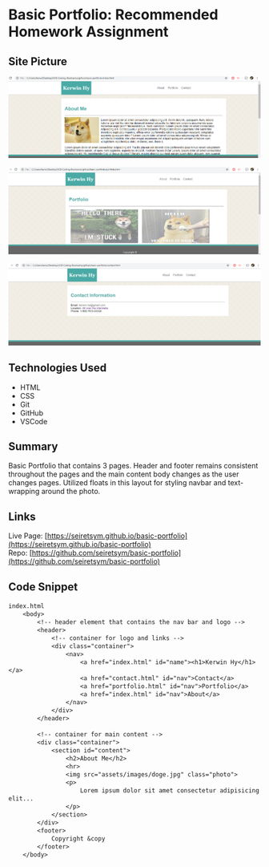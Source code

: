 # Basic Portfolio: Recommended Homework Assignment

## Site Picture
![About](assets/images/readme/readme1.PNG)

![Portfolio](assets/images/readme/readme2.PNG)

![Contact](assets/images/readme/readme3.png)

## Technologies Used
- HTML
- CSS
- Git
- GitHub
- VSCode

## Summary
Basic Portfolio that contains 3 pages. Header and footer remains consistent throughout the pages and the main content body changes as the user changes pages. Utilized floats in this layout for styling navbar and text-wrapping around the photo.

## Links
Live Page: [https://seiretsym.github.io/basic-portfolio](https://seiretsym.github.io/basic-portfolio)<br>
Repo: [https://github.com/seiretsym/basic-portfolio](https://github.com/seiretsym/basic-portfolio)

## Code Snippet
```
index.html
    <body>
        <!-- header element that contains the nav bar and logo -->
        <header>
            <!-- container for logo and links -->
            <div class="container">
                <nav>
                    <a href="index.html" id="name"><h1>Kerwin Hy</h1></a>
                    <a href="contact.html" id="nav">Contact</a>
                    <a href="portfolio.html" id="nav">Portfolio</a>
                    <a href="index.html" id="nav">About</a>
                </nav>
            </div>
        </header>

        <!-- container for main content -->
        <div class="container">
            <section id="content">
                <h2>About Me</h2>
                <hr>
                <img src="assets/images/doge.jpg" class="photo">
                <p>
                    Lorem ipsum dolor sit amet consectetur adipisicing elit...
                </p>
            </section>
        </div>
        <footer>
            Copyright &copy
        </footer>
    </body>
```